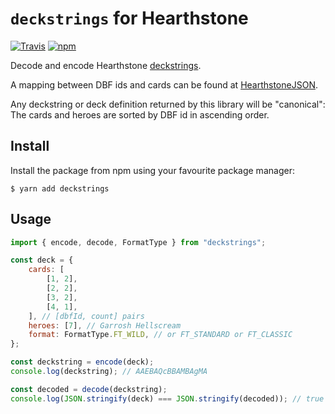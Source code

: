 # `deckstrings` for Hearthstone

[![Travis](https://img.shields.io/travis/HearthSim/npm-deckstrings/master.svg)](https://travis-ci.org/HearthSim/npm-deckstrings)
[![npm](https://img.shields.io/npm/v/deckstrings.svg)](http://npmjs.com/package/deckstrings)

Decode and encode Hearthstone [deckstrings](https://hearthsim.info/docs/deckstrings/).

A mapping between DBF ids and cards can be found at [HearthstoneJSON](https://hearthstonejson.com/).

Any deckstring or deck definition returned by this library will be "canonical": The cards and heroes are sorted by DBF id in ascending order.

## Install

Install the package from npm using your favourite package manager:

```
$ yarn add deckstrings
```

## Usage

```javascript
import { encode, decode, FormatType } from "deckstrings";

const deck = {
	cards: [
		[1, 2],
		[2, 2],
		[3, 2],
		[4, 1],
	], // [dbfId, count] pairs
	heroes: [7], // Garrosh Hellscream
	format: FormatType.FT_WILD, // or FT_STANDARD or FT_CLASSIC
};

const deckstring = encode(deck);
console.log(deckstring); // AAEBAQcBBAMBAgMA

const decoded = decode(deckstring);
console.log(JSON.stringify(deck) === JSON.stringify(decoded)); // true
```
